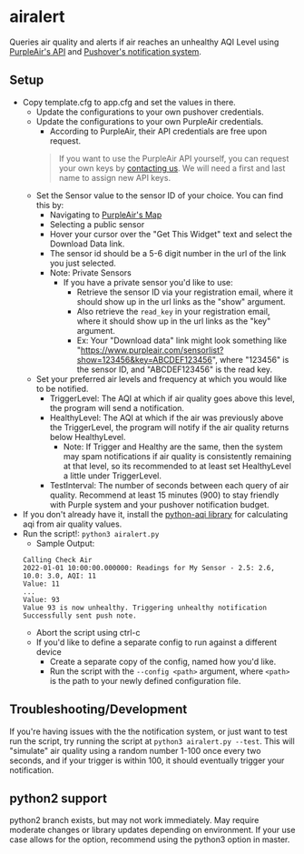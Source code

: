 # airalert
Queries air quality and alerts if air reaches an unhealthy AQI Level
using [PurpleAir's API](https://community.purpleair.com/t/making-api-calls-with-the-purpleair-api/180)
and [Pushover's notification system](https://pushover.net/).

## Setup
- Copy template.cfg to app.cfg and set the values in there.
    - Update the configurations to your own pushover credentials.
    - Update the configurations to your own PurpleAir credentials.
        - According to PurpleAir, their API credentials are free upon request.
        > If you want to use the PurpleAir API yourself, you can request your own keys by [contacting us](https://www2.purpleair.com/pages/contact-us).
        > We will need a first and last name to assign new API keys.
    - Set the Sensor value to the sensor ID of your choice. You can find this by:
        - Navigating to [PurpleAir's Map](https://map.purpleair.com/)
        - Selecting a public sensor
        - Hover your cursor over the "Get This Widget" text and select the Download Data link.
        - The sensor id should be a 5-6 digit number in the url of the link you just selected.
        - Note: Private Sensors
            - If you have a private sensor you'd like to use:
                - Retrieve the sensor ID via your registration email, where it should show up in the url links as the "show" argument.
                - Also retrieve the `read_key` in your registration email, where it should show up in the url links as the "key" argument.
                - Ex: Your "Download data" link might look something like "https://www.purpleair.com/sensorlist?show=123456&key=ABCDEF123456", where "123456" is the sensor ID, and "ABCDEF123456" is the read key.
    - Set your preferred air levels and frequency at which you would like to be notified.
        - TriggerLevel: The AQI at which if air quality goes above this level, the program will send a notification.
        - HealthyLevel: The AQI at which if the air was previously above the TriggerLevel, the program will notify if the air quality returns below HealthyLevel.
            - Note: If Trigger and Healthy are the same, then the system may spam notifications if air quality is consistently remaining at that level, so its recommended to at least set HealthyLevel a little under TriggerLevel.
        - TestInterval: The number of seconds between each query of air quality. Recommend at least 15 minutes (900) to stay friendly with Purple system and your pushover notification budget.
- If you don't already have it, install the [python-aqi library](https://pypi.org/project/python-aqi/) for calculating aqi from air quality values.
- Run the script!: `python3 airalert.py`
    - Sample Output: 
    ```
    Calling Check Air
    2022-01-01 10:00:00.000000: Readings for My Sensor - 2.5: 2.6, 10.0: 3.0, AQI: 11
    Value: 11
    ...
    Value: 93
    Value 93 is now unhealthy. Triggering unhealthy notification
    Successfully sent push note.
    ```
    - Abort the script using ctrl-c
    - If you'd like to define a separate config to run against a different device
        - Create a separate copy of the config, named how you'd like.
        - Run the script with the `--config <path>` argument, where `<path>` is the path to your newly defined configuration file.

## Troubleshooting/Development
If you're having issues with the the notification system, or just want to test run the script,
try running the script at `python3 airalert.py --test`.
This will "simulate" air quality using a random number 1-100 once every two seconds, and if your trigger is within 100,
it should eventually trigger your notification.

## python2 support
python2 branch exists, but may not work immediately. May require moderate changes or library updates depending on environment.
If your use case allows for the option, recommend using the python3 option in master.
